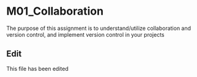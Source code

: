 # M01_Collaboration

The purpose of this assignment is to understand/utilize collaboration and version control, and implement version control in your projects

## Edit

This file has been edited
